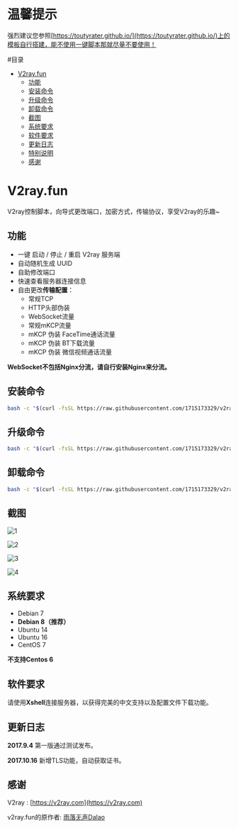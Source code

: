 # 温馨提示
强烈建议您参照[https://toutyrater.github.io/](https://toutyrater.github.io/)上的模板自行搭建，能不使用一键脚本那就尽量不要使用！

<!-- vim-markdown-toc GFM -->
#目录
* [V2ray.fun](#v2rayfun)
    * [功能](#功能)
    * [安装命令](#安装命令)
    * [升级命令](#升级命令)
    * [卸载命令](#卸载命令)
    * [截图](#截图)
    * [系统要求](#系统要求)
    * [软件要求](#软件要求)
    * [更新日志](#更新日志)
    * [特别说明](#特别说明)
    * [感谢](#感谢)

<!-- vim-markdown-toc -->

# V2ray.fun
V2ray控制脚本，向导式更改端口，加密方式，传输协议，享受V2ray的乐趣~

## 功能

- 一键 启动 / 停止 / 重启 V2ray 服务端
- 自动随机生成 UUID
- 自助修改端口
- 快速查看服务器连接信息
- 自由更改**传输配置**：
  - 常规TCP
  - HTTP头部伪装
  - WebSocket流量
  - 常规mKCP流量
  - mKCP 伪装 FaceTime通话流量
  - mKCP 伪装 BT下载流量
  - mKCP 伪装 微信视频通话流量

**WebSocket不包括Nginx分流，请自行安装Nginx来分流。**

## 安装命令

```bash
bash -c "$(curl -fsSL https://raw.githubusercontent.com/1715173329/v2ray.fun/master/install.sh)"
```

## 升级命令
```bash
bash -c "$(curl -fsSL https://raw.githubusercontent.com/1715173329/v2ray.fun/master/upgrade.sh)"
```

## 卸载命令
```bash
bash -c "$(curl -fsSL https://raw.githubusercontent.com/1715173329/v2ray.fun/master/uninstall.sh)"
```


## 截图

![1](1.png)

![2](2.png)

![3](3.png)

![4](4.png)

## 系统要求

- Debian 7 
- **Debian 8（推荐）**
- Ubuntu 14 
- Ubuntu 16 
- CentOS 7

**不支持Centos 6**

## 软件要求

请使用**Xshell**连接服务器，以获得完美的中文支持以及配置文件下载功能。

## 更新日志

**2017.9.4**
第一版通过测试发布。

**2017.10.16**
新增TLS功能，自动获取证书。


## 感谢

V2ray : [https://v2ray.com](https://v2ray.com)

v2ray.fun的原作者: [雨落无声Dalao](https://github.com/YLWS-4617)

